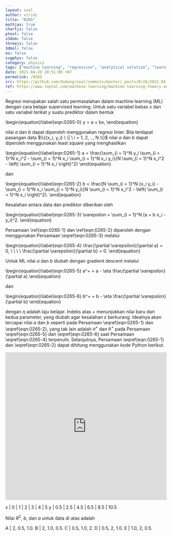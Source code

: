 ```yaml
---
layout: soal
author: viridi
title: "0265"
mathjax: true
chartjs: false
ptext: false
x3dom: false
threejs: false
3dmol: false
oo: false
svgphys: false
category: physics
tags: ["machine learning", "regression", "analytical solution", "learning type", "learning model", "fi3201", "2020-2"]
date: 2021-04-20 20:51:00 +07
permalink: /0265
src: https://github.com/dudung/soal/commits/master/_posts/0/26/2021-04-20-machine-learning-5.md
ref: https://www.toptal.com/machine-learning/machine-learning-theory-an-introductory-primer
---
```

Regresi merupakan salah satu permasalahan dalam machine learning (ML) dengan cara belajar supervised learning. Untuk satu variabel bebas $x$ dan satu variabel terikat $y$ suatu prediktor dalam bentuk

\begin{equation}\label{eqn:0265-0}
y = a + bx,
\end{equation}

nilai $a$ dan $b$ dapat diperoleh menggunakan regresi linier. Bila terdapat pasangan data $\\{(x_i, y_i) \ \| \ i = 1, 2, .., N \\}$ nilai $a$ dan $b$ dapat diperoleh menggunakan least square yang menghasilkan

\begin{equation}\label{eqn:0265-1}
a = \frac{\sum_{i = 1}^N y_i \sum_{i = 1}^N x_i^2 - \sum_{i = 1}^N x_i \sum_{i = 1}^N x_i y_i}{N \sum_{i = 1}^N x_i^2 - \left( \sum_{i = 1}^N x_i \right)^2}
\end{equation}

dan

\begin{equation}\label{eqn:0265-2}
b = \frac{N \sum_{i = 1}^N {x_i y_i} - \sum_{i = 1}^N x_i \sum_{i = 1}^N y_i}{N \sum_{i = 1}^N x_i^2 - \left( \sum_{i = 1}^N x_i \right)^2}.
\end{equation}

Kesalahan antara data dan prediktor diberikan oleh

\begin{equation}\label{eqn:0265-3}
\varepsilon = \sum_{i = 1}^N (a + b x_i - y_i)^2.
\end{equation}

Persamaan \ref{eqn:0265-1} dan \ref{eqn:0265-2} diperoleh dengan menggunakan Persamaan \eqref{eqn:0265-3} melalui

\begin{equation}\label{eqn:0265-4}
\frac{\partial \varepsilon}{\partial a} = 0, \ \ \ \ \frac{\partial \varepsilon}{\partial b} = 0.
\end{equation}

Untuk ML nilai $a$ dan $b$ diubah dengan gradient descent melalui

\begin{equation}\label{eqn:0265-5}
a^+ = a - \eta \frac{\partial \varepsilon}{\partial a}
\end{equation}

dan

\begin{equation}\label{eqn:0265-6}
b^+ = b - \eta \frac{\partial \varepsilon}{\partial b}
\end{equation}

dengan $\eta$ adalah laju belajar. Indeks atas $+$ menunjukkan nilai baru dari kedua parameter, yang diubah agar kesalahan $\varepsilon$ berkurang. Idealnya akan tercapai nilai $a$ dan $b$ seperti pada Persamaan \eqref{eqn:0265-1} dan \eqref{eqn:0265-2}, yang tak lain adalah $a^+$ dan $b^+$ pada Persamaan \eqref{eqn:0265-5} dan \eqref{eqn:0265-6} saat Persamaan \eqref{eqn:0265-4} terpenuhi. Selanjutnya, Persamaan \eqref{eqn:0265-1} dan \eqref{eqn:0265-2} dapat dihitung menggunakan kode Python berikut.

<iframe src="https://trinket.io/embed/python/d7335e9ae0" width="100%" height="460" frameborder="0" marginwidth="0" marginheight="0" allowfullscreen></iframe>

x | 0 | 1 | 2 | 3 | 4 | 5
y | 0.5 | 2.5 | 4.5 | 6.5 | 8.5 | 10.5

Nilai $R^2$, $b$, dan $a$ untuk data di atas adalah

A | $2$, $0.5$, $1.0$.
B | $2$, $1.0$, $0.5$.
C | $0.5$, $1.0$, $2$.
D | $0.5$, $2$, $1.0$.
E | $1.0$, $2$, $0.5$.

